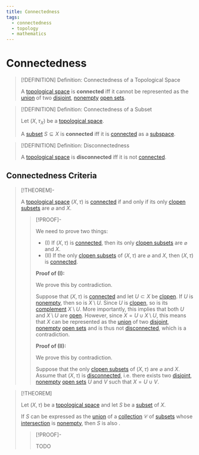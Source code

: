 ```yaml
---
title: Connectedness
tags:
  - connectedness
  - topology
  - mathematics
---
```


# Connectedness

>[!DEFINITION] Definition: Connectedness of a Topological Space
>
>A [topological space](../Topological%20Spaces/index.md) is **connected** iff it cannot be represented as the [union](../../Set%20Theory/Set%20Operations.md) of two [disjoint](../../Set%20Theory/Disjoint%20Sets.md), [nonempty](../../Set%20Theory/The%20Empty%20Set.md) [open sets](../Topological%20Spaces/Open%20Sets.md).
>

>[!DEFINITION] Definition: Connectedness of a Subset
>
>Let $(X, \tau_X)$ be a [topological space](../Topological%20Spaces/index.md).
>
>A [subset](../../Set%20Theory/Sets.md) $S \subseteq X$ is **connected** iff it is [connected](./index.md) as a [subspace](../Topological%20Subspaces.md).
>

>[!DEFINITION] Definition: Disconnectedness
>
>A [topological space](../Topological%20Spaces/index.md) is **disconnected** iff it is not [connected](./index.md).
>

## Connectedness Criteria

>[!THEOREM]-
>
>A [topological space](../Topological%20Spaces/index.md) $(X, \tau)$ is [connected](./index.md) if and only if its only [clopen subsets](../Topological%20Spaces/Clopen%20Sets.md) are $\varnothing$ and $X$.
>
>>[!PROOF]-
>>
>>We need to prove two things:
>>- (I) If $(X, \tau)$ is [connected](./index.md), then its only [clopen subsets](../Topological%20Spaces/Clopen%20Sets.md) are $\varnothing$ and $X$.
>>- (II) If the only [clopen subsets](../Topological%20Spaces/Clopen%20Sets.md) of $(X, \tau)$ are $\varnothing$ and $X$, then $(X, \tau)$ is [connected](./index.md).
>>
>>**Proof of (I):**
>>
>>We prove this by contradiction.
>>
>>Suppose that $(X, \tau)$ is [connected](./index.md) and let $U \subset X$ be [clopen](../Topological%20Spaces/Clopen%20Sets.md). If $U$ is [nonempty](../../Set%20Theory/The%20Empty%20Set.md), then so is $X \setminus U$. Since $U$ is [clopen](../Topological%20Spaces/Clopen%20Sets.md), so is its [complement](../../Set%20Theory/Complement.md) $X \setminus U$.  More importantly, this implies that both $U$ and $X \setminus U$ are [open](../Topological%20Spaces/Open%20Sets.md). However, since $X = U \cup X\setminus U$, this means that $X$ can be represented as the [union](../../Set%20Theory/Set%20Operations.md) of two [disjoint](../../Set%20Theory/Disjoint%20Sets.md), [nonempty](../../Set%20Theory/The%20Empty%20Set.md) [open sets](../Topological%20Spaces/Open%20Sets.md) and is thus not [disconnected](./index.md), which is a contradiction.
>>
>>**Proof of (II):**
>>
>>We prove this by contradiction.
>>
>>Suppose that the only [clopen subsets](../Topological%20Spaces/Clopen%20Sets.md) of $(X, \tau)$ are $\varnothing$ and $X$. Assume that $(X, \tau)$ is [disconnected](./index.md), i.e. there exists two [disjoint](../../Set%20Theory/Disjoint%20Sets.md), [nonempty](../../Set%20Theory/The%20Empty%20Set.md) [open sets](../Topological%20Spaces/Open%20Sets.md) $U$ and $V$ such that $X = U \cup V$.
>>
>>
>

>[!THEOREM]
>
>Let $(X, \tau)$ be a [topological space](../Topological%20Spaces/index.md) and let $S$ be a [subset](../../Set%20Theory/Sets.md) of $X$.
>
>If $S$ can be expressed as the [union](../../Set%20Theory/Collections/Operations%20with%20Collections.md) of a [collection](../../Set%20Theory/Collections/index.md) $\mathcal{C}$ of [](index.md#^connected-subset) [subsets](../../Set%20Theory/Sets.md) whose [intersection](../../Set%20Theory/Collections/Operations%20with%20Collections.md) is [nonempty](../../Set%20Theory/The%20Empty%20Set.md),  then $S$ is also [](index.md#^connected-subset).
>
>>[!PROOF]-
>>
>>TODO
>>
>
